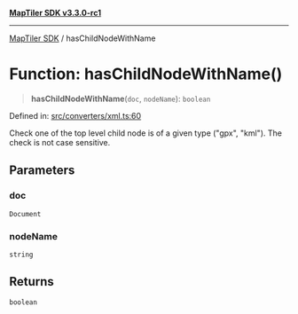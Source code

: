 [**MapTiler SDK v3.3.0-rc1**](../README.md)

***

[MapTiler SDK](../README.md) / hasChildNodeWithName

# Function: hasChildNodeWithName()

> **hasChildNodeWithName**(`doc`, `nodeName`): `boolean`

Defined in: [src/converters/xml.ts:60](https://github.com/maptiler/maptiler-sdk-js/blob/d9cb958ebf063ecde2f6f583eb172e5a83460e6a/src/converters/xml.ts#L60)

Check one of the top level child node is of a given type ("gpx", "kml").
The check is not case sensitive.

## Parameters

### doc

`Document`

### nodeName

`string`

## Returns

`boolean`
